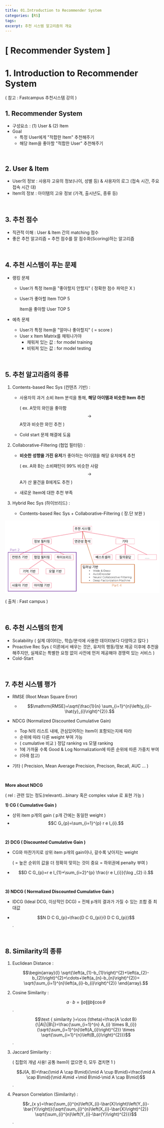 ```yaml
---
title: 01.Introduction to Recommender System
categories: [RS]
tags: 
excerpt: 추천 시스템 알고리즘의 개요
---
```


<script src="https://cdn.mathjax.org/mathjax/latest/MathJax.js?config=TeX-AMS-MML_HTMLorMML" type="text/javascript"></script>

# [ Recommender System ]

# 1. Introduction to Recommender System

( 참고 : Fastcampus 추천시스템 강의 )

## 1. **Recommender System**

- 구성요소 : (1) User & (2) Item
- Goal
  - 특정 User에게 "적합한 Item" 추천해주기
  - 해당 Item을 좋아할 "적합한 User" 추천해주기

<br>

## 2. **User & Item**

- User의 정보 : 사용자 고유의 정보(나이, 성별 등) & 사용자의 로그 (접속 시간, 주요 접속 시간 대)
- Item의 정보 : 아이템의 고유 정보 (가격, 출시년도, 종류 등)

<br>

## 3. **추천 점수**

- 직관적 이해 : User & Item 간의 matching 점수
- 좋은 추천 알고리즘 = 추천 점수를 잘 점수화(Scoring)하는 알고리즘

<br>

## 4. 추천 시스템이 푸는 문제

- 랭킹 문제

  - User가 특정 Item을 "좋아할지 안할지" ( 정확한 점수 파악은 X )

  - User가 좋아할 Item TOP 5

    Item을 좋아할 User TOP 5

- 예측 문제

  - User가 특정 Item을 "얼마나 좋아할지" ( = score )
  - User x Item Matrix를 채워나가야
    - 채워져 있는 값 : for model training
    - 비워져 있는 값 : for model testing

<br>

## 5. 추천 알고리즘의 종류

1. Contents-based Rec Sys (컨텐츠 기반) : 

   - 사용자의 과거 소비 Item 분석을 통해, **해당 아이템과 비슷한 Item 추천**

     ( ex. A맛의 와인을 좋아함 $$\rightarrow$$ A맛과 비슷한 와인 추천 )

   - Cold start 문제 해결에 도움

2. Collaborative-Filtering (협업 필터링) : 

   - **비슷한 성향을 가진 유저**가 좋아하는 아이템을 해당 유저에게 추천 

     ( ex. A와 B는 소비패턴이 99% 비슷한 사람 $$\rightarrow$$ A가 산 물건을 B에게도 추천 )

   - 새로운 Item에 대한 추천 부족

3. Hybrid Rec Sys (하이브리드) : 

   - Contents-based Rec Sys + Collaborative-Filtering  ( 장.단 보완 )

 ![figure2](/assets/img/recsys/1-1.png)

( 출처 : Fast campus )

<br>

## 6. 추천 시스템의 한계

- Scalability 
  ( 실제 데이터는, 학습/분석에 사용한 데이터보다 다양하고 많다 )
- Proactive Rec Sys 
  ( 이론에서 배우는 것은, 유저의 행동/정보 제공 이후에 추천을 해주지만, 실제로는 특별한 요청 없이 사전에 먼저 제공해야 경쟁력 있는 서비스 )
- Cold-Start

<br>

## 7. 추천 시스템 평가

- RMSE (Root Mean Square Error)
  - $$\mathrm{RMSE}=\sqrt{\frac{1}{n} \sum_{i=1}^{n}\left(y_{i}-\hat{y}_{i}\right)^{2}}.$$



- NDCG (Normalized Discounted Cumulative Gain)
  - Top N의 리스트 내에, 관심있어하는 Item이 포함되는지에 따라
  - 순위에 따라 다른 weight 부여 가능
  - ( cumulative 비교 ) 정답 ranking vs 모델 ranking 
  - 1에 가까울 수록 Good & Log Normalization에 따른 순위에 따른 가중치 부여
  - (아래 참고)



- 기타 ( Precision, Mean Average Precision, Precison, Recall, AUC ... )

<br>

**More about NDCG**

( rel : 관련 있는 정도(relevant)...binary 혹은 complex value 로 표현 가능 )

**1) CG ( Cumulative Gain )**

- 상위 item p개의 gain ( p개 간에는 동일한 weight )
- $$C G_{p}=\sum_{i=1}^{p} r e l_{i}.$$

<br>

**2) DCG ( Discounted Cumulative Gain )**

- CG와 마찬가지로 상위 item p개의 gain이나, 갈수록 낮아지는 weight

  ( = 높은 순위의 값을 더 정확히 맞히는 것이 중요 = 하위권에 penalty 부여 )

- $$D C G_{p}=r e l_{1}+\sum_{i=2}^{p} \frac{r e l_{i}}{\log _{2} i}.$$

<br>

**3) NDCG  ( Normalized Discounted Cumulative Gain )**

- IDCG (Ideal DCG, 이상적인 DCG) = 전체 p개의 결과가 가질 수 있는 조합 중 최대값

- $$N D C G_{p}=\frac{D C G_{p}}{I D C G_{p}}$$.

<br>

## 8. Similarity의 종류

1. Euclidean Distance : 

   $$\begin{array}{l}
   \sqrt{\left(a_{1}-b_{1}\right)^{2}+\left(a_{2}-b_{2}\right)^{2}+\cdots+\left(a_{n}-b_{n}\right)^{2}}= \sqrt{\sum_{i=1}^{n}\left(a_{i}-b_{i}\right)^{2}}
   \end{array}.$$

   

2. Cosine Similarity : 

   $$a \cdot b=\|a\|\|b\| \cos \theta$$.

   $$\text { similarity }=\cos (\theta)=\frac{A \cdot B}{\|A\|\|B\|}=\frac{\sum_{i=1}^{n} A_{i} \times B_{i}}{\sqrt{\sum_{i=1}^{n}\left(A_{i}\right)^{2}} \times \sqrt{\sum_{i=1}^{n}\left(B_{i}\right)^{2}}}$$.




3. Jaccard Similarity :

   ( 집합의 개념 사용! 공통 Item이 없으면 0, 모두 겹치면 1 )

   $$J(A, B)=\frac{\mid A \cap B\mid}{\mid A \cup B\mid}=\frac{\mid A \cap B\mid}{\mid A\mid +\mid B\mid-\mid A \cap B\mid}$$.



4. Pearson Correlation (Similarity) :

   $$r_{x y}=\frac{\sum_{i}^{n}\left(X_{i}-\bar{X}\right)\left(Y_{i}-\bar{Y}\right)}{\sqrt{\sum_{i}^{n}\left(X_{i}-\bar{X}\right)^{2}} \sqrt{\sum_{i}^{n}\left(Y_{i}-\bar{Y}\right)^{2}}}$$.

